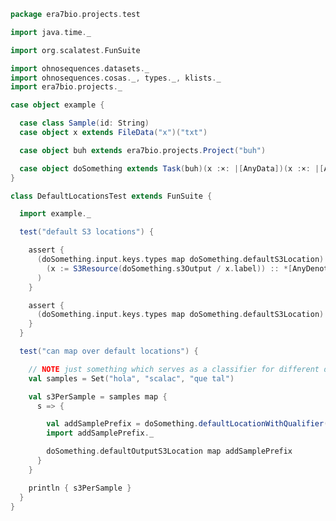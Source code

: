 
```scala
package era7bio.projects.test

import java.time._

import org.scalatest.FunSuite

import ohnosequences.datasets._
import ohnosequences.cosas._, types._, klists._
import era7bio.projects._

case object example {

  case class Sample(id: String)
  case object x extends FileData("x")("txt")

  case object buh extends era7bio.projects.Project("buh")

  case object doSomething extends Task(buh)(x :×: |[AnyData])(x :×: |[AnyData])(LocalDate.of(2016,3,2))
}

class DefaultLocationsTest extends FunSuite {

  import example._

  test("default S3 locations") {

    assert {
      (doSomething.input.keys.types map doSomething.defaultS3Location) === (
        (x := S3Resource(doSomething.s3Output / x.label)) :: *[AnyDenotation]
      )
    }

    assert {
      (doSomething.input.keys.types map doSomething.defaultS3Location) === doSomething.defaultOutputS3Location
    }
  }

  test("can map over default locations") {

    // NOTE just something which serves as a classifier for different denotations of the same resource
    val samples = Set("hola", "scalac", "que tal")

    val s3PerSample = samples map {
      s => {

        val addSamplePrefix = doSomething.defaultLocationWithQualifier(s)
        import addSamplePrefix._

        doSomething.defaultOutputS3Location map addSamplePrefix
      }
    }

    println { s3PerSample }
  }
}

```




[main/scala/defaultLocations.scala]: ../../main/scala/defaultLocations.scala.md
[main/scala/package.scala]: ../../main/scala/package.scala.md
[main/scala/projects.scala]: ../../main/scala/projects.scala.md
[test/scala/DefaultLocationsTests.scala]: DefaultLocationsTests.scala.md
[test/scala/exampleProject.scala]: exampleProject.scala.md